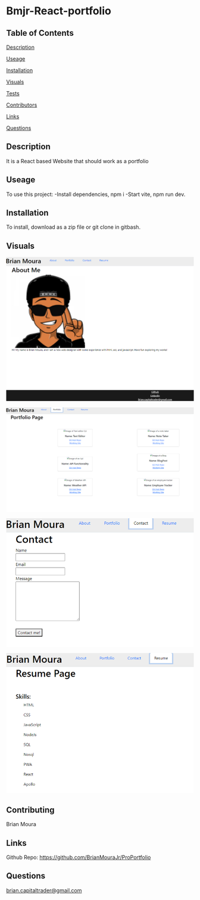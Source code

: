 # Bmjr-React-portfolio

## Table of Contents

[Description](#description)

[Useage](#useage)

[Installation](#installation)

[Visuals](#visuals)

[Tests](#tests)

[Contributors](#contributors)

[Links](#links)

[Questions](#questions)


## Description

It is a React based Website that should work as a portfolio


## Useage

To use this project: 
-Install dependencies, npm i
-Start vite, npm run dev.  


## Installation

To install, download as a zip file or git clone in gitbash.


## Visuals
![This is a image of the AboutMe Page](./Assets/images/about.png)

![this is an image of the Portfolio Page](./Assets/images/Portfolio.png)

![this is an image of the Contact Page](./Assets/images/Contact.png)

![this is an image of the Resume Page](./Assets/images/Resume.png)


## Contributing

Brian Moura


## Links

Github Repo:
https://github.com/BrianMouraJr/ProPortfolio


## Questions

brian.capitaltrader@gmail.com
